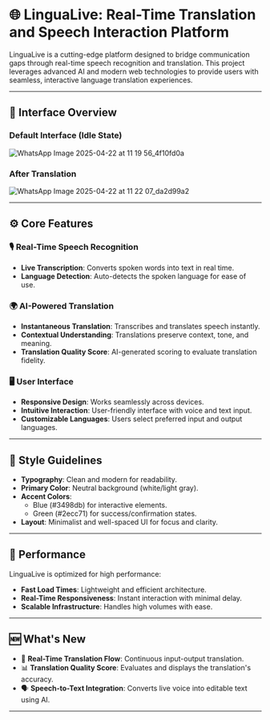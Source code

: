 # 🌐 LinguaLive: Real-Time Translation and Speech Interaction Platform

LinguaLive is a cutting-edge platform designed to bridge communication gaps through real-time speech recognition and translation. This project leverages advanced AI and modern web technologies to provide users with seamless, interactive language translation experiences.

---

## 📸 Interface Overview

### Default Interface (Idle State)

![WhatsApp Image 2025-04-22 at 11 19 56_4f10fd0a](https://github.com/user-attachments/assets/12008d8e-e506-4980-963d-75983db13e23)


### After Translation

![WhatsApp Image 2025-04-22 at 11 22 07_da2d99a2](https://github.com/user-attachments/assets/f994a993-2517-4f0e-a4fa-c9c34f42956d)


---

## ⚙️ Core Features

### 🎙 Real-Time Speech Recognition
- **Live Transcription**: Converts spoken words into text in real time.
- **Language Detection**: Auto-detects the spoken language for ease of use.

### 🌍 AI-Powered Translation
- **Instantaneous Translation**: Transcribes and translates speech instantly.
- **Contextual Understanding**: Translations preserve context, tone, and meaning.
- **Translation Quality Score**: AI-generated scoring to evaluate translation fidelity.

### 🖥 User Interface
- **Responsive Design**: Works seamlessly across devices.
- **Intuitive Interaction**: User-friendly interface with voice and text input.
- **Customizable Languages**: Users select preferred input and output languages.

---

## 🎨 Style Guidelines

- **Typography**: Clean and modern for readability.
- **Primary Color**: Neutral background (white/light gray).
- **Accent Colors**:
  - Blue (#3498db) for interactive elements.
  - Green (#2ecc71) for success/confirmation states.
- **Layout**: Minimalist and well-spaced UI for focus and clarity.

---

## 🚀 Performance

LinguaLive is optimized for high performance:
- **Fast Load Times**: Lightweight and efficient architecture.
- **Real-Time Responsiveness**: Instant interaction with minimal delay.
- **Scalable Infrastructure**: Handles high volumes with ease.

---

## 🆕 What's New

- 🔄 **Real-Time Translation Flow**: Continuous input-output translation.
- 📊 **Translation Quality Score**: Evaluates and displays the translation's accuracy.
- 🗣 **Speech-to-Text Integration**: Converts live voice into editable text using AI.

---

